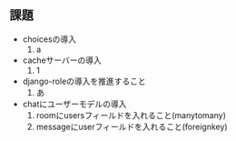 ## 課題
- choicesの導入
    1. a
- cacheサーバーの導入
    1. 1
- django-roleの導入を推進すること
    1. あ
- chatにユーザーモデルの導入
    1. roomにusersフィールドを入れること(manytomany)
    2. messageにuserフィールドを入れること(foreignkey)

